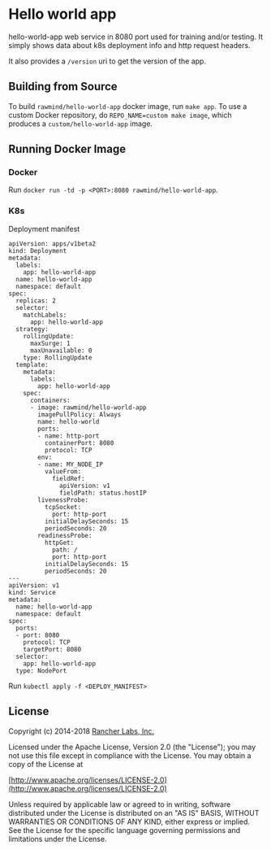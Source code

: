 Hello world app
===============

hello-world-app web service in 8080 port used for training and/or testing. It simply shows data about k8s deployment info and http request headers. 

It also provides a `/version` uri to get the version of the app.

## Building from Source

To build `rawmind/hello-world-app` docker image, run `make app`.  To use a custom Docker repository, do `REPO_NAME=custom make image`, which produces a `custom/hello-world-app` image.

## Running Docker Image

### Docker

Run `docker run -td -p <PORT>:8080 rawmind/hello-world-app`.

### K8s

Deployment manifest
```
apiVersion: apps/v1beta2
kind: Deployment
metadata:
  labels:
    app: hello-world-app
  name: hello-world-app
  namespace: default
spec:
  replicas: 2
  selector:
    matchLabels:
      app: hello-world-app
  strategy:
    rollingUpdate:
      maxSurge: 1
      maxUnavailable: 0
    type: RollingUpdate
  template:
    metadata:
      labels:
        app: hello-world-app
    spec:
      containers:
      - image: rawmind/hello-world-app
        imagePullPolicy: Always
        name: hello-world
        ports:
        - name: http-port
          containerPort: 8080
          protocol: TCP
        env:
        - name: MY_NODE_IP
          valueFrom:
            fieldRef:
              apiVersion: v1
              fieldPath: status.hostIP
        livenessProbe:
          tcpSocket:
            port: http-port
          initialDelaySeconds: 15
          periodSeconds: 20
        readinessProbe:
          httpGet:
            path: /
            port: http-port
          initialDelaySeconds: 15
          periodSeconds: 20
---
apiVersion: v1
kind: Service
metadata:
  name: hello-world-app
  namespace: default
spec:
  ports:
  - port: 8080
    protocol: TCP
    targetPort: 8080
  selector:
    app: hello-world-app
  type: NodePort
```

Run `kubectl apply -f <DEPLOY_MANIFEST>`

## License
Copyright (c) 2014-2018 [Rancher Labs, Inc.](http://rancher.com)

Licensed under the Apache License, Version 2.0 (the "License");
you may not use this file except in compliance with the License.
You may obtain a copy of the License at

[http://www.apache.org/licenses/LICENSE-2.0](http://www.apache.org/licenses/LICENSE-2.0)

Unless required by applicable law or agreed to in writing, software
distributed under the License is distributed on an "AS IS" BASIS,
WITHOUT WARRANTIES OR CONDITIONS OF ANY KIND, either express or implied.
See the License for the specific language governing permissions and
limitations under the License.
